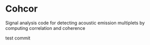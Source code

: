 # Cohcor
Signal analysis code for detecting acoustic emission multiplets by computing correlation and coherence

test commit